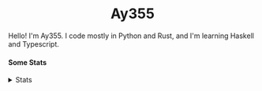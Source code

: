 <h1 align="center"><b>Ay355</b></h1>


Hello! I'm Ay355. I code mostly in Python and Rust, and I'm learning Haskell and Typescript.


#### Some Stats


<details>
<summary>Stats</summary>
<br>
 
<a href="https://github.com/Ay-355">
 <img align="center" src="https://github-readme-stats.vercel.app/api?username=Ay-355&theme=tokyonight&show_icons=true&count_private=true&hide_border=true" />
</a><a href="https://github.com/Ay-355">
  <img align="center" src="https://github-readme-stats.vercel.app/api/top-langs/?username=Ay-355&hide=toml,yaml,cmake&layout=compact&langs_count=8&theme=tokyonight&hide_border=true" />
</a>

 
&nbsp; <!-- Space character to put some space between the different stat types. -->

 
<!--START_SECTION:waka-->
![Code Time](http://img.shields.io/badge/Code%20Time-271%20hrs%2033%20mins-blue)

**🐱 My GitHub Data** 

> 📦 2.0 kB Used in GitHub's Storage 
 > 
> 🏆 0 Contributions in the Year 2024
 > 
> 🚫 Not Opted to Hire
 > 
> 📜 11 Public Repositories 
 > 
> 🔑 4 Private Repositories 
 > 
**I'm a Night 🦉** 

```text
🌞 Morning                193 commits         █░░░░░░░░░░░░░░░░░░░░░░░░   03.48 % 
🌆 Daytime                1818 commits        ████████░░░░░░░░░░░░░░░░░   32.80 % 
🌃 Evening                3369 commits        ███████████████░░░░░░░░░░   60.79 % 
🌙 Night                  162 commits         █░░░░░░░░░░░░░░░░░░░░░░░░   02.92 % 
```
📅 **I'm Most Productive on Wednesday** 

```text
Monday                   733 commits         ███░░░░░░░░░░░░░░░░░░░░░░   13.23 % 
Tuesday                  553 commits         ██░░░░░░░░░░░░░░░░░░░░░░░   09.98 % 
Wednesday                1021 commits        █████░░░░░░░░░░░░░░░░░░░░   18.42 % 
Thursday                 753 commits         ███░░░░░░░░░░░░░░░░░░░░░░   13.59 % 
Friday                   821 commits         ████░░░░░░░░░░░░░░░░░░░░░   14.81 % 
Saturday                 979 commits         ████░░░░░░░░░░░░░░░░░░░░░   17.67 % 
Sunday                   682 commits         ███░░░░░░░░░░░░░░░░░░░░░░   12.31 % 
```


📊 **This Week I Spent My Time On** 

```text
💬 Programming Languages: 
No Activity Tracked This Week

🔥 Editors: 
No Activity Tracked This Week

🐱‍💻 Projects: 
No Activity Tracked This Week

💻 Operating System: 
No Activity Tracked This Week
```

**I Mostly Code in Python** 

```text
Python                   9 repos             ███████████████████░░░░░░   75.00 % 
Rust                     1 repo              ██░░░░░░░░░░░░░░░░░░░░░░░   08.33 % 
C++                      1 repo              ██░░░░░░░░░░░░░░░░░░░░░░░   08.33 % 
HTML                     1 repo              ██░░░░░░░░░░░░░░░░░░░░░░░   08.33 % 
```




 Last Updated on 28/03/2024 12:47:49 UTC
<!--END_SECTION:waka-->
</details>
